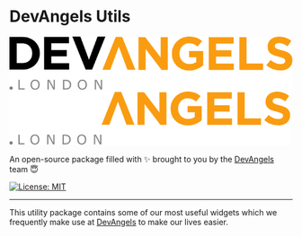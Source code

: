# DevAngels Utils

[![DevAngels][logo_dark]][devangels_link_dark]
[![DevAngels][logo_light]][devangels_link_light]

 An open-source package filled with ✨ brought to you by the [DevAngels][devangels_link] team 😇

[![License: MIT][license_badge]][license_link]

---

This utility package contains some of our most useful widgets which we frequently make use at [DevAngels][devangels_link] to make our lives easier. 


[license_badge]: https://img.shields.io/badge/license-MIT-blue.svg
[license_link]: https://opensource.org/licenses/MIT
[logo_dark]: https://raw.githubusercontent.com/devangels/devangels_brand/main/styles/README/devangels_black.png#gh-light-mode-only
[logo_light]: https://raw.githubusercontent.com/devangels/devangels_brand/main/styles/README/devangels_white.png#gh-dark-mode-only
[devangels_link]: https://www.devangels.london/
[devangels_link_dark]: https://www.devangels.london/#gh-light-mode-only
[devangels_link_light]: https://www.devangels.london/#gh-dark-mode-only

